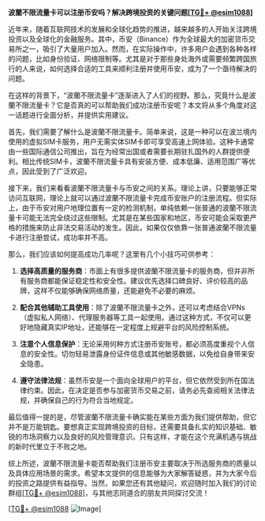 **波蘭不限流量卡可以注册币安吗？解决跨境投资的关键问题[[TG💪+ @esim1088](https://t.me/s/esim1088)]**

近年来，随着互联网技术的发展和全球化趋势的推进，越来越多的人开始关注跨境投资以及全球化的金融服务。其中，币安（Binance）作为全球最大的加密货币交易所之一，吸引了大量用户加入。然而，在实际操作中，许多用户会遇到各种各样的问题，比如身份验证、网络限制等。尤其是对于那些身处海外或需要频繁跨国旅行的人来说，如何选择合适的工具来顺利注册并使用币安，成为了一个亟待解决的问题。

在这样的背景下，“波蘭不限流量卡”逐渐进入了人们的视野。那么，究竟什么是波蘭不限流量卡？它是否真的可以帮助我们成功注册币安呢？本文将从多个角度对这一话题进行全面分析，并提供实用建议。

首先，我们需要了解什么是波蘭不限流量卡。简单来说，这是一种可以在波兰境内使用的虚拟SIM卡服务，用户无需实体SIM卡即可享受高速上网体验。这种卡通常由一些国际通信公司推出，旨在为经常出国或者需要长期驻扎国外的人群提供便利。相比传统SIM卡，波蘭不限流量卡具有安装方便、成本低廉、适用范围广等优点，因此受到了广泛欢迎。

接下来，我们来看看波蘭不限流量卡与币安之间的关系。理论上讲，只要能够正常访问互联网，理论上就可以通过波蘭不限流量卡完成币安账户的注册流程。但实际上，由于币安对用户地理位置有一定的检测机制，单纯依赖一张普通的波蘭不限流量卡可能无法完全绕过这些限制。尤其是在某些国家和地区，币安可能会采取更严格的措施来防止非法交易活动的发生。因此，如果仅仅依靠一张普通波蘭不限流量卡进行注册尝试，成功率并不高。

那么，我们应该如何提高成功几率呢？这里有几个小技巧可供参考：

1. **选择高质量的服务商**：市面上有很多提供波蘭不限流量卡的服务商，但并非所有服务商都能保证稳定性和安全性。建议优先选择口碑良好、评价较高的品牌，这样不仅能够确保网络质量，还能避免不必要的麻烦。

2. **配合其他辅助工具使用**：除了波蘭不限流量卡之外，还可以考虑结合VPNs（虚拟私人网络）、代理服务器等工具一起使用。通过这种方式，不仅可以更好地隐藏真实IP地址，还能够在一定程度上规避平台的风险控制系统。

3. **注意个人信息保护**：无论采用何种方式注册币安账号，都必须高度重视个人信息的安全性。切勿轻易泄露身份证件信息或其他敏感数据，以免给自身带来安全隐患。

4. **遵守法律法规**：虽然币安是一个面向全球用户的平台，但它依然受到所在国法律约束。因此，在决定是否参与加密货币交易之前，请务必先查阅相关法律法规，并确保自己的行为符合当地规定。

最后值得一提的是，尽管波蘭不限流量卡确实能在某些方面为我们提供帮助，但它并不是万能钥匙。要想真正实现跨境投资的目标，还需要具备扎实的知识基础、敏锐的市场洞察力以及良好的风险管理意识。只有这样，才能在这个充满机遇与挑战的新时代里立于不败之地。

综上所述，波蘭不限流量卡能否帮助我们注册币安主要取决于所选服务商的质量以及具体应用场景的需求。希望本文提供的信息能够为大家解答疑惑，并为大家今后的投资之路提供有益指导。当然，如果您还有其他疑问，欢迎随时加入我们的讨论群组[[TG💪+ @esim1088](https://t.me/s/esim1088)]，与其他志同道合的朋友共同探讨交流！

[[TG💪+ @esim1088](https://t.me/s/esim1088) ![Image](https://i.postimg.cc/4NQfJmqS/Snipaste-2025-05-13-00-14-12.png)]